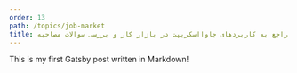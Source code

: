 ```yaml
---
order: 13
path: /topics/job-market
title: گفتگو راجع به کاربردهای جاوااسکریپت در بازار کار و بررسی سوالات مصاحبه
---
```

This is my first Gatsby post written in Markdown!